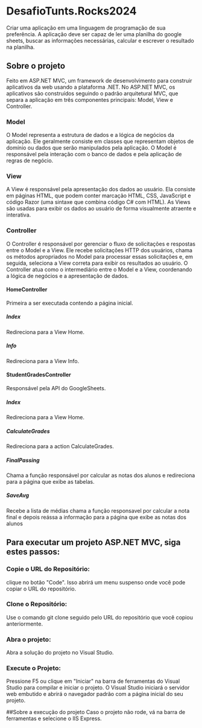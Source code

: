 # DesafioTunts.Rocks2024
Criar uma aplicação em uma linguagem de programação de sua preferência. A aplicação deve ser capaz de ler  uma planilha do google sheets, buscar as informações necessárias, calcular e escrever o  resultado na planilha.

## Sobre o projeto

Feito em ASP.NET MVC, um framework de desenvolvimento para construir aplicativos da web usando a plataforma .NET. No ASP.NET MVC, os aplicativos são construídos seguindo o padrão arquitetural MVC, que separa a aplicação em três componentes principais: Model, View e Controller.

### Model

O Model representa a estrutura de dados e a lógica de negócios da aplicação. Ele geralmente consiste em classes que representam objetos de domínio ou dados que serão manipulados pela aplicação. O Model é responsável pela interação com o banco de dados e pela aplicação de regras de negócio.

### View

A View é responsável pela apresentação dos dados ao usuário. Ela consiste em páginas HTML, que podem conter marcação HTML, CSS, JavaScript e código Razor (uma sintaxe que combina código C# com HTML). As Views são usadas para exibir os dados ao usuário de forma visualmente atraente e interativa.
### Controller

O Controller é responsável por gerenciar o fluxo de solicitações e respostas entre o Model e a View. Ele recebe solicitações HTTP dos usuários, chama os métodos apropriados no Model para processar essas solicitações e, em seguida, seleciona a View correta para exibir os resultados ao usuário. O Controller atua como o intermediário entre o Model e a View, coordenando a lógica de negócios e a apresentação de dados.

#### HomeController
Primeira a ser executada contendo a página inicial.
##### Index
Redireciona para a View Home.
##### Info
Redireciona para a View Info.

#### StudentGradesController
Responsável pela API do GoogleSheets.
##### Index
Redireciona para a View Home.
##### CalculateGrades
Redireciona para a action CalculateGrades.
##### FinalPassing
Chama a função responsável por calcular as notas dos alunos e redireciona para a página que exibe as tabelas.
##### SaveAvg 
Recebe a lista de médias chama a função responsavel por calcular a nota final e depois reássa a informação para a página que exibe as notas dos alunos

## Para executar um projeto ASP.NET MVC, siga estes passos:
### Copie o URL do Repositório: 
clique no botão "Code". Isso abrirá um menu suspenso onde você pode copiar o URL do repositório. 
### Clone o Repositório: 
Use o comando git clone seguido pelo URL do repositório que você copiou anteriormente.
### Abra o projeto: 
Abra a solução do projeto no Visual Studio. 
### Execute o Projeto: 
Pressione F5 ou clique em "Iniciar" na barra de ferramentas do Visual Studio para compilar e iniciar o projeto. O Visual Studio iniciará o servidor web embutido e abrirá o navegador padrão com a página inicial do seu projeto.

##Sobre a execução do projeto
Caso o projeto não rode, vá na barra de ferramentas e selecione o IIS Express.
